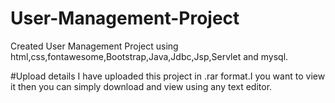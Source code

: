 # User-Management-Project
Created User Management Project using html,css,fontawesome,Bootstrap,Java,Jdbc,Jsp,Servlet and mysql.

#Upload details
I have uploaded this project in .rar format.I you want to view it then you can simply download and view using any text editor.
